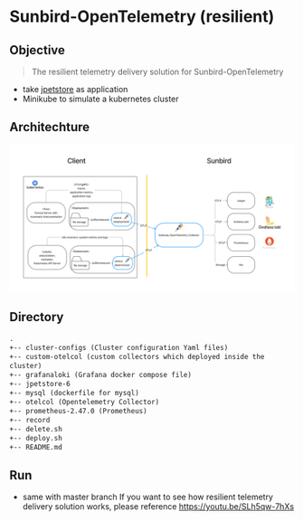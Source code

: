# Sunbird-OpenTelemetry (resilient)

## Objective
> The resilient telemetry delivery solution for Sunbird-OpenTelemetry

- take <a href="https://github.com/mybatis/jpetstore-6">jpetstore</a> as application
- Minikube to simulate a kubernetes cluster

## Architechture
![architechture](./record/Sunbird-OpenTelemetry-resilient.png)

## Directory
```
.
+-- cluster-configs (Cluster configuration Yaml files) 
+-- custom-otelcol (custom collectors which deployed inside the cluster)
+-- grafanaloki (Grafana docker compose file)
+-- jpetstore-6
+-- mysql (dockerfile for mysql)
+-- otelcol (Opentelemetry Collector)
+-- prometheus-2.47.0 (Prometheus)
+-- record
+-- delete.sh
+-- deploy.sh
+-- README.md
```

## Run
* same with master branch
If you want to see how resilient telemetry delivery solution works, please reference https://youtu.be/SLh5qw-7hXs
